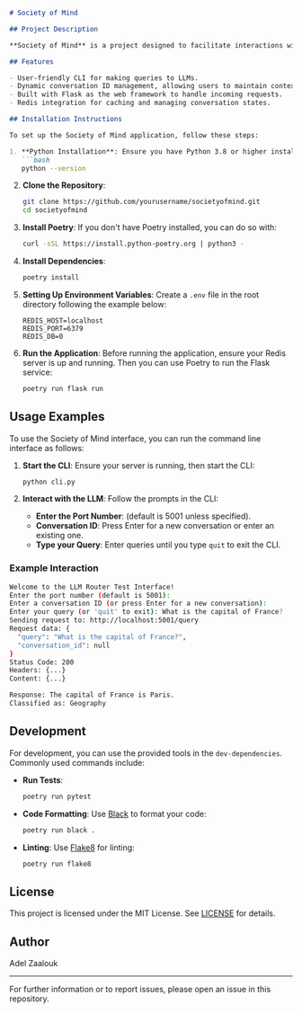 ```markdown
# Society of Mind

## Project Description

**Society of Mind** is a project designed to facilitate interactions with Language Models (LLMs). The underlying concept draws from the idea of a "society" of minds, where each LLM acts as an individual entity contributing to a larger conversation. This application allows users to communicate with LLMs, manage conversations, and efficiently classify and respond to queries.

## Features

- User-friendly CLI for making queries to LLMs.
- Dynamic conversation ID management, allowing users to maintain context across queries.
- Built with Flask as the web framework to handle incoming requests.
- Redis integration for caching and managing conversation states.

## Installation Instructions

To set up the Society of Mind application, follow these steps:

1. **Python Installation**: Ensure you have Python 3.8 or higher installed on your system. You can verify this with the command:
   ```bash
   python --version
   ```

2. **Clone the Repository**:
   ```bash
   git clone https://github.com/yourusername/societyofmind.git
   cd societyofmind
   ```

3. **Install Poetry**: If you don't have Poetry installed, you can do so with:
   ```bash
   curl -sSL https://install.python-poetry.org | python3 -
   ```

4. **Install Dependencies**:
   ```bash
   poetry install
   ```

5. **Setting Up Environment Variables**: Create a `.env` file in the root directory following the example below:
   ```
   REDIS_HOST=localhost
   REDIS_PORT=6379
   REDIS_DB=0
   ```

6. **Run the Application**: Before running the application, ensure your Redis server is up and running. Then you can use Poetry to run the Flask service:
   ```bash
   poetry run flask run
   ```

## Usage Examples

To use the Society of Mind interface, you can run the command line interface as follows:

1. **Start the CLI**:
   Ensure your server is running, then start the CLI:
   ```bash
   python cli.py
   ```

2. **Interact with the LLM**:
   Follow the prompts in the CLI:
   - **Enter the Port Number**: (default is 5001 unless specified).
   - **Conversation ID**: Press Enter for a new conversation or enter an existing one.
   - **Type your Query**: Enter queries until you type `quit` to exit the CLI.

### Example Interaction

```bash
Welcome to the LLM Router Test Interface!
Enter the port number (default is 5001): 
Enter a conversation ID (or press Enter for a new conversation): 
Enter your query (or 'quit' to exit): What is the capital of France?
Sending request to: http://localhost:5001/query
Request data: {
  "query": "What is the capital of France?",
  "conversation_id": null
}
Status Code: 200
Headers: {...}
Content: {...}

Response: The capital of France is Paris.
Classified as: Geography
```

## Development

For development, you can use the provided tools in the `dev-dependencies`. Commonly used commands include:

- **Run Tests**: 
   ```bash
   poetry run pytest
   ```

- **Code Formatting**:
   Use [Black](https://pypi.org/project/black/) to format your code:
   ```bash
   poetry run black .
   ```

- **Linting**:
   Use [Flake8](https://pypi.org/project/flake8/) for linting:
   ```bash
   poetry run flake8
   ```

## License

This project is licensed under the MIT License. See [LICENSE](LICENSE) for details.

## Author

Adel Zaalouk

---

For further information or to report issues, please open an issue in this repository.
```
